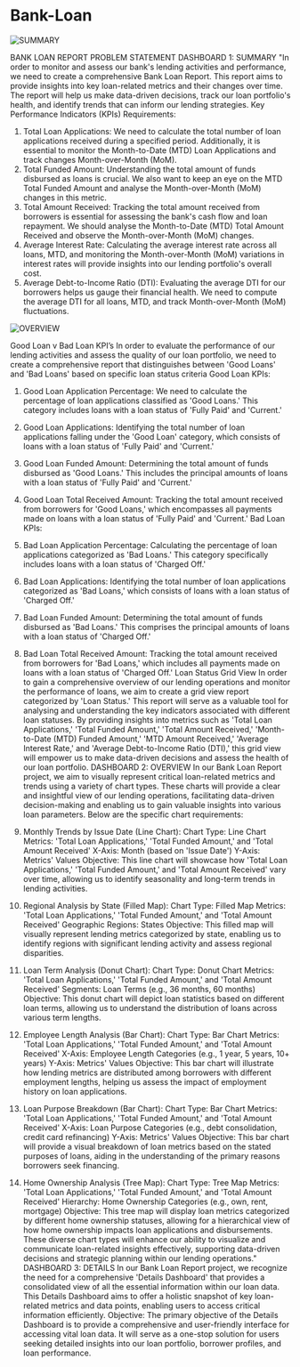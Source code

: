 # Bank-Loan
![SUMMARY](https://github.com/Mukesh221999/Bank-Loan-/assets/101379182/fa3ff423-608c-40c7-b52f-66827bbdde6d)

BANK LOAN REPORT
PROBLEM STATEMENT
DASHBOARD 1: SUMMARY
"In order to monitor and assess our bank's lending activities and performance, we need to create a comprehensive Bank Loan Report. This report aims to provide insights into key loan-related metrics and their changes over time. The report will help us make data-driven decisions, track our loan portfolio's health, and identify trends that can inform our lending strategies.
Key Performance Indicators (KPIs) Requirements:
1.	Total Loan Applications: We need to calculate the total number of loan applications received during a specified period. Additionally, it is essential to monitor the Month-to-Date (MTD) Loan Applications and track changes Month-over-Month (MoM).
2.	Total Funded Amount: Understanding the total amount of funds disbursed as loans is crucial. We also want to keep an eye on the MTD Total Funded Amount and analyse the Month-over-Month (MoM) changes in this metric.
3.	Total Amount Received: Tracking the total amount received from borrowers is essential for assessing the bank's cash flow and loan repayment. We should analyse the Month-to-Date (MTD) Total Amount Received and observe the Month-over-Month (MoM) changes.
4.	Average Interest Rate: Calculating the average interest rate across all loans, MTD, and monitoring the Month-over-Month (MoM) variations in interest rates will provide insights into our lending portfolio's overall cost.
5.	Average Debt-to-Income Ratio (DTI): Evaluating the average DTI for our borrowers helps us gauge their financial health. We need to compute the average DTI for all loans, MTD, and track Month-over-Month (MoM) fluctuations.

![OVERVIEW](https://github.com/Mukesh221999/Bank-Loan-/assets/101379182/e99256a3-7b14-4bb1-aa32-6e53e535b618)

Good Loan v Bad Loan KPI’s
In order to evaluate the performance of our lending activities and assess the quality of our loan portfolio, we need to create a comprehensive report that distinguishes between 'Good Loans' and 'Bad Loans' based on specific loan status criteria
Good Loan KPIs:
1.	Good Loan Application Percentage: We need to calculate the percentage of loan applications classified as 'Good Loans.' This category includes loans with a loan status of 'Fully Paid' and 'Current.'
2.	Good Loan Applications: Identifying the total number of loan applications falling under the 'Good Loan' category, which consists of loans with a loan status of 'Fully Paid' and 'Current.'
3.	Good Loan Funded Amount: Determining the total amount of funds disbursed as 'Good Loans.' This includes the principal amounts of loans with a loan status of 'Fully Paid' and 'Current.'
4.	Good Loan Total Received Amount: Tracking the total amount received from borrowers for 'Good Loans,' which encompasses all payments made on loans with a loan status of 'Fully Paid' and 'Current.'
Bad Loan KPIs:
1.	Bad Loan Application Percentage: Calculating the percentage of loan applications categorized as 'Bad Loans.' This category specifically includes loans with a loan status of 'Charged Off.'
2.	Bad Loan Applications: Identifying the total number of loan applications categorized as 'Bad Loans,' which consists of loans with a loan status of 'Charged Off.'
3.	Bad Loan Funded Amount: Determining the total amount of funds disbursed as 'Bad Loans.' This comprises the principal amounts of loans with a loan status of 'Charged Off.'
4.	Bad Loan Total Received Amount: Tracking the total amount received from borrowers for 'Bad Loans,' which includes all payments made on loans with a loan status of 'Charged Off.'
Loan Status Grid View
In order to gain a comprehensive overview of our lending operations and monitor the performance of loans, we aim to create a grid view report categorized by 'Loan Status.' This report will serve as a valuable tool for analysing and understanding the key indicators associated with different loan statuses. By providing insights into metrics such as 'Total Loan Applications,' 'Total Funded Amount,' 'Total Amount Received,' 'Month-to-Date (MTD) Funded Amount,' 'MTD Amount Received,' 'Average Interest Rate,' and 'Average Debt-to-Income Ratio (DTI),' this grid view will empower us to make data-driven decisions and assess the health of our loan portfolio.
DASHBOARD 2: OVERVIEW
In our Bank Loan Report project, we aim to visually represent critical loan-related metrics and trends using a variety of chart types. These charts will provide a clear and insightful view of our lending operations, facilitating data-driven decision-making and enabling us to gain valuable insights into various loan parameters. Below are the specific chart requirements:
1. Monthly Trends by Issue Date (Line Chart):
Chart Type: Line Chart
Metrics: 'Total Loan Applications,' 'Total Funded Amount,' and 'Total Amount Received'
X-Axis: Month (based on 'Issue Date')
Y-Axis: Metrics' Values
Objective: This line chart will showcase how 'Total Loan Applications,' 'Total Funded Amount,' and 'Total Amount Received' vary over time, allowing us to identify seasonality and long-term trends in lending activities.
2. Regional Analysis by State (Filled Map):
Chart Type: Filled Map
Metrics: 'Total Loan Applications,' 'Total Funded Amount,' and 'Total Amount Received'
Geographic Regions: States
Objective: This filled map will visually represent lending metrics categorized by state, enabling us to identify regions with significant lending activity and assess regional disparities.
3. Loan Term Analysis (Donut Chart):
Chart Type: Donut Chart
Metrics: 'Total Loan Applications,' 'Total Funded Amount,' and 'Total Amount Received'
Segments: Loan Terms (e.g., 36 months, 60 months)
Objective: This donut chart will depict loan statistics based on different loan terms, allowing us to understand the distribution of loans across various term lengths.
4. Employee Length Analysis (Bar Chart):
Chart Type: Bar Chart
Metrics: 'Total Loan Applications,' 'Total Funded Amount,' and 'Total Amount Received'
X-Axis: Employee Length Categories (e.g., 1 year, 5 years, 10+ years)
Y-Axis: Metrics' Values
Objective: This bar chart will illustrate how lending metrics are distributed among borrowers with different employment lengths, helping us assess the impact of employment history on loan applications.
5. Loan Purpose Breakdown (Bar Chart):
Chart Type: Bar Chart
Metrics: 'Total Loan Applications,' 'Total Funded Amount,' and 'Total Amount Received'
X-Axis: Loan Purpose Categories (e.g., debt consolidation, credit card refinancing)
Y-Axis: Metrics' Values
Objective: This bar chart will provide a visual breakdown of loan metrics based on the stated purposes of loans, aiding in the understanding of the primary reasons borrowers seek financing.

6. Home Ownership Analysis (Tree Map):
Chart Type: Tree Map
Metrics: 'Total Loan Applications,' 'Total Funded Amount,' and 'Total Amount Received'
Hierarchy: Home Ownership Categories (e.g., own, rent, mortgage)
Objective: This tree map will display loan metrics categorized by different home ownership statuses, allowing for a hierarchical view of how home ownership impacts loan applications and disbursements.
These diverse chart types will enhance our ability to visualize and communicate loan-related insights effectively, supporting data-driven decisions and strategic planning within our lending operations."
DASHBOARD 3: DETAILS
In our Bank Loan Report project, we recognize the need for a comprehensive 'Details Dashboard' that provides a consolidated view of all the essential information within our loan data. This Details Dashboard aims to offer a holistic snapshot of key loan-related metrics and data points, enabling users to access critical information efficiently.
Objective:
The primary objective of the Details Dashboard is to provide a comprehensive and user-friendly interface for accessing vital loan data. It will serve as a one-stop solution for users seeking detailed insights into our loan portfolio, borrower profiles, and loan performance.



